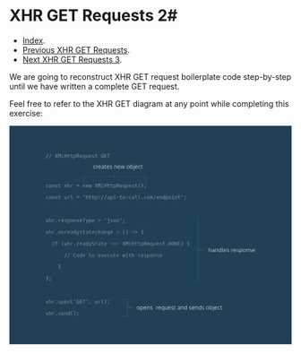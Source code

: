 # XHR GET Requests 2#

- [Index](../).
- [Previous XHR GET Requests](../XHRGETRequests).
- [Next XHR GET Requests 3](../XHRGETRequests3).

We are going to reconstruct XHR GET request boilerplate code step-by-step until we have written a complete GET request.

Feel free to refer to the XHR GET diagram at any point while completing this exercise:

![Image](./XHRGETdiagram.svg)